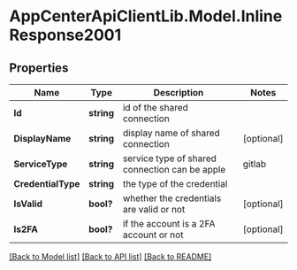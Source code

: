 # AppCenterApiClientLib.Model.InlineResponse2001
## Properties

Name | Type | Description | Notes
------------ | ------------- | ------------- | -------------
**Id** | **string** | id of the shared connection | 
**DisplayName** | **string** | display name of shared connection | [optional] 
**ServiceType** | **string** | service type of shared connection can be apple|gitlab|googleplay|jira | 
**CredentialType** | **string** | the type of the credential | 
**IsValid** | **bool?** | whether the credentials are valid or not | [optional] 
**Is2FA** | **bool?** | if the account is a 2FA account or not | [optional] 

[[Back to Model list]](../README.md#documentation-for-models) [[Back to API list]](../README.md#documentation-for-api-endpoints) [[Back to README]](../README.md)

